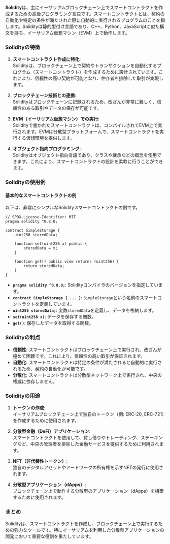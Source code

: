 **Solidity**は、主にイーサリアムブロックチェーン上でスマートコントラクトを作成するための高級プログラミング言語です。スマートコントラクトとは、契約の自動化や特定の条件が満たされた際に自動的に実行されるプログラムのことを指します。Solidityは静的型付け言語であり、C++、Python、JavaScriptに似た構文を持ち、イーサリアム仮想マシン（EVM）上で動作します。

### Solidityの特徴

1. **スマートコントラクト作成に特化**:  
   Solidityは、ブロックチェーン上で契約やトランザクションを自動化するプログラム（スマートコントラクト）を作成するために設計されています。これにより、信頼性の高い契約が可能となり、仲介者を排除した取引が実現します。

2. **ブロックチェーン技術との連携**:  
   Solidityはブロックチェーンに記録されるため、改ざんが非常に難しく、信頼性のある取引やデータの保存が可能です。

3. **EVM（イーサリアム仮想マシン）での実行**:  
   Solidityで書かれたスマートコントラクトは、コンパイルされてEVM上で実行されます。EVMは分散型プラットフォームで、スマートコントラクトを実行する仮想環境を提供します。

4. **オブジェクト指向プログラミング**:  
   Solidityはオブジェクト指向言語であり、クラスや継承などの概念を使用できます。これにより、スマートコントラクトの設計を柔軟に行うことができます。

### Solidityの使用例

#### 基本的なスマートコントラクトの例
以下は、非常にシンプルなSolidityスマートコントラクトの例です。

```solidity
// SPDX-License-Identifier: MIT
pragma solidity ^0.8.0;

contract SimpleStorage {
    uint256 storedData;

    function set(uint256 x) public {
        storedData = x;
    }

    function get() public view returns (uint256) {
        return storedData;
    }
}
```

- **`pragma solidity ^0.8.0;`**: Solidityコンパイラのバージョンを指定しています。
- **`contract SimpleStorage { ... }`**: `SimpleStorage`という名前のスマートコントラクトを定義しています。
- **`uint256 storedData;`**: 変数`storedData`を定義し、データを格納します。
- **`set(uint256 x)`**: データを保存する関数。
- **`get()`**: 保存したデータを取得する関数。

### Solidityの利点

- **信頼性**: スマートコントラクトはブロックチェーン上で実行され、改ざんが極めて困難です。これにより、信頼性の高い取引が保証されます。
- **自動化**: スマートコントラクトは特定の条件が満たされると自動的に実行されるため、契約の自動化が可能です。
- **分散化**: スマートコントラクトは分散型ネットワーク上で実行され、中央の権威に依存しません。

### Solidityの用途

1. **トークンの作成**:  
   イーサリアムブロックチェーン上で独自のトークン（例: ERC-20, ERC-721）を作成するために使用されます。

2. **分散型金融（DeFi）アプリケーション**:  
   スマートコントラクトを使用して、貸し借りやトレーディング、ステーキングなど、中央の管理者を排除した金融サービスを提供するために利用されます。

3. **NFT（非代替性トークン）**:  
   独自のデジタルアセットやアートワークの所有権を示すNFTの発行に使用されます。

4. **分散型アプリケーション（dApps）**:  
   ブロックチェーン上で動作する分散型のアプリケーション（dApps）を構築するために使用されます。

### まとめ

Solidityは、スマートコントラクトを作成し、ブロックチェーン上で実行するための強力なツールです。特にイーサリアムを利用した分散型アプリケーションの開発において重要な役割を果たしています。
